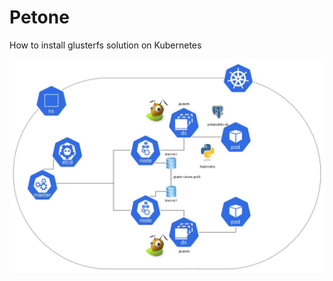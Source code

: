 # Petone
How to install glusterfs solution on Kubernetes

![k8s-gluster](screenshot/glusterfs-postgresql.jpg)
